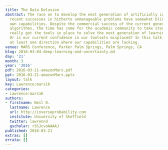 ```yaml
---
title: The Data Delusion
abstract: The race on to develop the next generation of artificially intelligent algorithms,
  recent successes in hitherto unmanageable problems have somewhat blinded us to our
  own capabilities. Despite the commercial success of the current generation of learning
  algorithms, the time has come for the academic community to take stock. Have we
  really got the tools in place to solve the next generation of learning problems?
  Or is our current confidence in our toolsets misplaced? In this talk we’ll develop
  at least one direction where our capabilities are lacking.
venue: MARS Conference, Parker Palm Springs, Palm Springs, CA
blog: 2016-03-04-deep-learning-and-uncertainty.md
day: '21'
month: 3
year: '2016'
pdf: 2016-03-21-amazonMars.pdf
ppt: 2016-03-21-amazonMars.pptx
layout: talk
key: Lawrence:mars16
categories:
- Lawrence:mars16
authors:
- firstname: Neil D.
  lastname: Lawrence
  url: http://inverseprobability.com
  institute: University of Sheffield
  twitter: lawrennd
  gscholar: r3SJcvoAAAAJ
published: 2016-03-21
extras: []
errata: []
---
```

